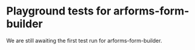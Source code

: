 # Playground tests for arforms-form-builder
We are still awaiting the first test run for arforms-form-builder.
